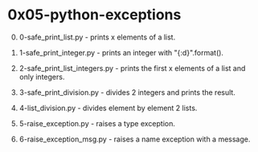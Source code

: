 # 0x05-python-exceptions

0. 0-safe_print_list.py - prints x elements of a list.

1. 1-safe_print_integer.py - prints an integer with "{:d}".format().

2. 2-safe_print_list_integers.py - prints the first x elements of a list and only integers.

3. 3-safe_print_division.py - divides 2 integers and prints the result.

4. 4-list_division.py - divides element by element 2 lists.

5. 5-raise_exception.py - raises a type exception.

6. 6-raise_exception_msg.py - raises a name exception with a message.
